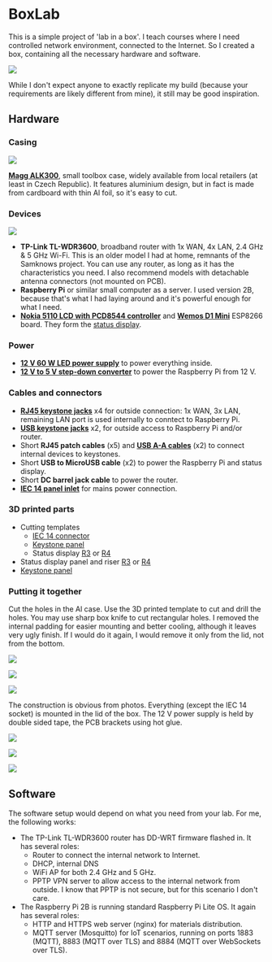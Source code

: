 # BoxLab

This is a simple project of 'lab in a box'. I teach courses where I need controlled network environment, connected to the Internet. So I created a box, containing all the necessary hardware and software.

![](Images/final.jpg)

While I don't expect anyone to exactly replicate my build (because your requirements are likely different from mine), it still may be good inspiration.

## Hardware

### Casing

![](Images/magg-alk330.jpg)

**[Magg ALK300](https://www.magg.cz/cs/kufr-330-x-210-x-90-mm-al-design-product-65ddb5a4387454001b876ca3)**, small toolbox case, widely available from local retailers (at least in Czech Republic). It features aluminium design, but in fact is made from cardboard with thin Al foil, so it's easy to cut.

### Devices

![](Images/tl-wdr3600.jpg)

* **TP-Link TL-WDR3600**, broadband router with 1x WAN, 4x LAN, 2.4 GHz & 5 GHz Wi-Fi. This is an older model I had at home, remnants of the Samknows project. You can use any router, as long as it has the characteristics you need. I also recommend models with detachable antenna connectors (not mounted on PCB).
* **Raspberry Pi** or similar small computer as a server. I used version 2B, because that's what I had laying around and it's powerful enough for what I need.
* **[Nokia 5110 LCD with PCD8544 controller](https://s.click.aliexpress.com/e/_DCIYKsB)** and **[Wemos D1 Mini](https://s.click.aliexpress.com/e/_DeEkjgj)** ESP8266 board. They form the [status display](StatusDisplay.md). 

### Power

* **[12 V 60 W LED power supply](https://s.click.aliexpress.com/e/_DF4n74T)** to power everything inside.
* **[12 V to 5 V step-down converter](https://s.click.aliexpress.com/e/_Dd9Amjl)** to power the Raspberry Pi from 12 V.

### Cables and connectors

* **[RJ45 keystone jacks](https://s.click.aliexpress.com/e/_DELTtWP)** x4 for outside connection: 1x WAN, 3x LAN, remaining LAN port is used internally to conntect to Raspberry Pi.
* **[USB keystone jacks](https://s.click.aliexpress.com/e/_DmQUknl)** x2, for outside access to Raspberry Pi and/or router.
* Short **RJ45 patch cables** (x5) and **[USB A-A cables](https://s.click.aliexpress.com/e/_DFyvKIx)** (x2) to connect internal devices to keystones.
* Short **USB to MicroUSB cable** (x2) to power the Raspberry Pi and status display.
* Short **DC barrel jack cable** to power the router.
* **[IEC 14 panel inlet](https://s.click.aliexpress.com/e/_DCKmVif)** for mains power connection.

### 3D printed parts

* Cutting templates
    * [IEC 14 connector](3D/C14/c14-template.stl)
    * [Keystone panel](3D/KeystonePanel/KeystonePanel-template.stl)
    * Status display [R3](3D/StatusDisplay/StatusDisplay-R03-template.stl) or [R4](3D/StatusDisplay/StatusDisplay-R04-template.stl)
* Status display panel and riser [R3](3D/StatusDisplay/StatusDisplay-R03.stl) or [R4](3D/StatusDisplay/StatusDisplay-R04.stl)
* [Keystone panel](3D/KeystonePanel/KeystonePanel.stl)

### Putting it together

Cut the holes in the Al case. Use the 3D printed template to cut and drill the holes. You may use sharp box knife to cut rectangular holes. I removed the internal padding for easier mounting and better cooling, although it leaves very ugly finish. If I would do it again, I would remove it only from the lid, not from the bottom.

![](Images/cutout-1.jpg)

![](Images/cutout-2.jpg)

![](Images/cutout-3.jpg)

The construction is obvious from photos. Everything (except the IEC 14 socket) is mounted in the lid of the box. The 12 V power supply is held by double sided tape, the PCB brackets using hot glue.

![](Images/inside-1.jpg)

![](Images/inside-2.jpg)

![](Images/inside-3.jpg)

## Software

The software setup would depend on what you need from your lab. For me, the following works:

* The TP-Link TL-WDR3600 router has DD-WRT firmware flashed in. It has several roles:
    * Router to connect the internal network to Internet.
    * DHCP, internal DNS
    * WiFi AP for both 2.4 GHz and 5 GHz.
    * PPTP VPN server to allow access to the internal network from outside. I know that PPTP is not secure, but for this scenario I don't care.
* The Raspberry Pi 2B is running standard Raspberry Pi Lite OS. It again has several roles:
    * HTTP and HTTPS web server (nginx) for materials distribution.
    * MQTT server (Mosquitto) for IoT scenarios, running on ports 1883 (MQTT), 8883 (MQTT over TLS) and 8884 (MQTT over WebSockets over TLS).